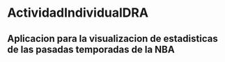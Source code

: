# ActividadIndividualDRA

## Aplicacion para la visualizacion de estadisticas de las pasadas temporadas de la NBA